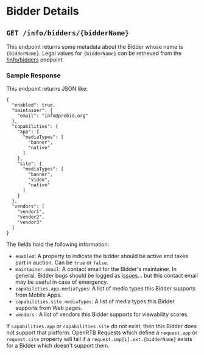 # Bidder Details

## `GET /info/bidders/{bidderName}`

This endpoint returns some metadata about the Bidder whose name is `{bidderName}`.
Legal values for `{bidderName}` can be retrieved from the [/info/bidders](../bidders.md) endpoint.

### Sample Response

This endpoint returns JSON like:

```
{
  "enabled": true,
  "maintainer": {
    "email": "info@prebid.org"
  },
  "capabilities": {
    "app": {
      "mediaTypes": [
        "banner",
        "native"
      ]
    },
    "site": {
      "mediaTypes": [
        "banner",
        "video",
        "native"
      ]
    }
  },
  "vendors": [
    "vendor1",
    "vendor2",
    "vendor3"
  ]
}
```

The fields hold the following information:

- `enabled`: A property to indicate the bidder should be active and takes part in auction. Can be `true` or `false`.
- `maintainer.email`: A contact email for the Bidder's maintainer. In general, Bidder bugs should be logged as [issues](https://github.com/prebid/prebid-server-java/issues)... but this contact email may be useful in case of emergency.
- `capabilities.app.mediaTypes`: A list of media types this Bidder supports from Mobile Apps.
- `capabilities.site.mediaTypes`: A list of media types this Bidder supports from Web pages.
- `vendors` : A list of vendors this Bidder supports for viewability scores.

If `capabilities.app` or `capabilities.site` do not exist, then this Bidder does not support that platform.
OpenRTB Requests which define a `request.app` or `request.site` property will fail if a
`request.imp[i].ext.{bidderName}` exists for a Bidder which doesn't support them.
